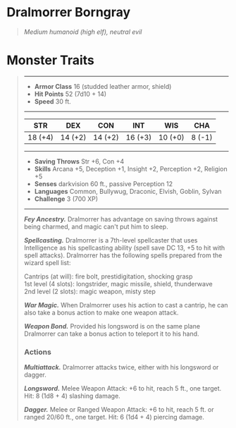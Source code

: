 # Dralmorrer Borngray
>*Medium humanoid (high elf), neutral evil*
# Monster Traits
>___
>- **Armor Class** 16 (studded leather armor, shield)
>- **Hit Points** 52 (7d10 + 14)
>- **Speed** 30 ft.
>___
>|STR|DEX|CON|INT|WIS|CHA|
>|:---:|:---:|:---:|:---:|:---:|:---:|
>|18 (+4)|14 (+2)|14 (+2)|16 (+3)|10 (+0)|8 (-1)|
>___
>- **Saving Throws** Str +6, Con +4
>- **Skills** Arcana +5, Deception +1, Insight +2, Perception +2, Religion +5
>- **Senses** darkvision 60 ft., passive Perception 12
>- **Languages** Common, Bullywug, Draconic, Elvish, Goblin, Sylvan
>- **Challenge** 3 (700 XP)
>___
>***Fey Ancestry.*** Dralmorrer has advantage on saving throws against being charmed, and magic can't put him to sleep.  
>
>***Spellcasting.*** Dralmorrer is a 7th-level spellcaster that uses Intelligence as his spellcasting ability (spell save DC 13, +5 to hit with spell attacks). Dralmorrer has the following spells prepared from the wizard spell list:  
>
>Cantrips (at will): fire bolt, prestidigitation, shocking grasp  
>1st level (4 slots): longstrider, magic missile, shield, thunderwave  
>2nd level (2 slots): magic weapon, misty step  
>
>
>***War Magic.*** When Dralmorrer uses his action to cast a cantrip, he can also take a bonus action to make one weapon attack.  
>
>***Weapon Bond.*** Provided his longsword is on the same plane Dralmorrer can take a bonus action to teleport it to his hand.  
>
>### Actions
>***Multiattack.*** Dralmorrer attacks twice, either with his longsword or dagger.  
>
>***Longsword.*** Melee Weapon Attack: +6 to hit, reach 5 ft., one target. Hit: 8 (1d8 + 4) slashing damage.  
>
>***Dagger.*** Melee  or Ranged Weapon Attack: +6 to hit, reach 5 ft. or ranged 20/60 ft., one target. Hit: 6 (1d4 + 4) piercing damage.